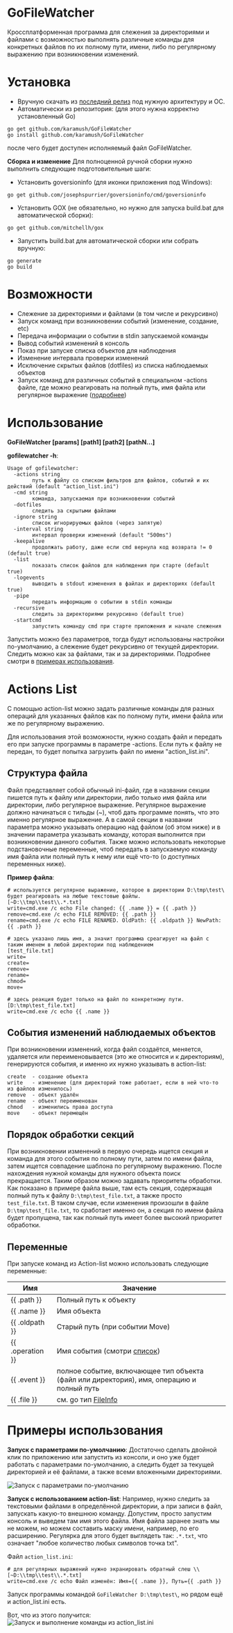 # GoFileWatcher
Кроссплатформенная программа для слежения за директориями и файлами с возможностью выполнять различные команды для 
конкретных файлов по их полному пути, имени, либо по регулярному выражению при возникновении изменений.

# Установка

* Вручную скачать из [последний релиз](https://github.com/karamush/GoFileWatcher/releases/latest) под нужную архитектуру и ОС.
* Автоматически из репозитория:
(для этого нужна корректно установленный Go)
```
go get github.com/karamush/GoFileWatcher
go install github.com/karamush/GoFileWatcher
```
после чего будет доступен исполняемый файл GoFileWatcher.

**Сборка и изменение**
Для полноценной ручной сборки нужно выполнить следующие подготовительные шаги:
* Установить goversioninfo (для иконки приложения под Windows):
```
go get github.com/josephspurrier/goversioninfo/cmd/goversioninfo
```
* Установить GOX (не обязательно, но нужно для запуска build.bat для автоматической сборки):
```
go get github.com/mitchellh/gox
```
* Запустить build.bat для автоматической сборки или собрать вручную:
```
go generate
go build
```

# Возможности

* Слежение за директориями и файлами (в том числе и рекурсивно)
* Запуск команд при возникновении событий (изменение, создание, etc)
* Передача информации о событии в stdin запускаемой команды
* Вывод событий изменений в консоль
* Показ при запуске списка объектов для наблюдения
* Изменение интервала проверки изменений
* Исключение скрытых файлов (dotfiles) из списка наблюдаемых объектов
* Запуск команд для различных событий в специальном -actions файле, где можно реагировать на полный путь, имя файла или
регулярное выражение ([подробнее](#Actions-List))
  
# Использование

**GoFileWatcher [params] [path1] [path2] [pathN...]**

**gofilewatcher -h**:
```
Usage of gofilewatcher:
  -actions string
        путь к файлу со списком фильтров для файлов, событий и их действий (default "action_list.ini")
  -cmd string
        команда, запускаемая при возникновении событий
  -dotfiles
        следить за скрытыми файлами
  -ignore string
        список игнорируемых файлов (через запятую)
  -interval string
        интервал проверки изменений (default "500ms")
  -keepalive
        продолжать работу, даже если cmd вернула код возврата != 0 (default true)
  -list
        показать список файлов для наблюдения при старте (default true)
  -logevents
        выводить в stdout изменения в файлах и директориях (default true)
  -pipe
        передать информацию о событии в stdin команды
  -recursive
        следить за директориями рекурсивно (default true)
  -startcmd
        запустить команду cmd при старте приложения и начале слежения
```

Запустить можно без параметров, тогда будут использованы настройки по-умолчанию, а слежение будет рекурсивно от текущей
директории.
Следить можно как за файлами, так и за директориями.
Подробнее смотри в [примерах использования](#Примеры-использования).

# Actions List
С помощью action-list можно задать различные команды для разных операций для указанных файлов как по полному пути, имени
файла или же по регулярному выражению.

Для использования этой возможности, нужно создать файл и передать его при запуске программы в параметре -actions.
Если путь к файлу не передан, то будет попытка загрузить файл по имени "action_list.ini".

## Структура файла
Файл представляет собой обычный ini-файл, где в названии секции пишется путь к файлу или директории, либо только имя файла или 
директории, либо регулярное выражение. Регулярное выражение должно начинаться с тильды (~), чтоб дать программе понять, 
что это именно регулярное выражение.
А в самой секции в названии параметра можно указывать операцию над файлом (об этом ниже) и в значении параметра указывать
команду, которая выполнится при возникновении данного события. Также можно использовать некоторые подстановочные переменные,
чтоб передать в запускаемую команду имя файла или полный путь к нему или ещё что-то (о доступных переменных ниже). 

**Пример файла**:
```
# используется регулярное выражение, которое в директории D:\tmp\test\ будет реагировать на любые текстовые файлы.
[~D:\\tmp\\test\\.*.txt]
write=cmd.exe /c echo File changed: {{ .name }} = {{ .path }}
remove=cmd.exe /c echo FILE REMOVED: {{ .path }}
rename=cmd.exe /c echo FILE RENAMED. OldPath: {{ .oldpath }} NewPath: {{ .path }}

# здесь указано лишь имя, а значит программа среагирует на файл с таким именем в любой директории под наблюдением
[test_file.txt]
write=
create=
remove=
rename=
chmod=
move=

# здесь реакция будет только на файл по конкретному пути. 
[D:\tmp\test_file.txt]
write=cmd.exe /c echo {{ .name }}
```

## События изменений наблюдаемых объектов
При возникновении изменений, когда файл создаётся, меняется, удаляется или переименовывается (это же относится и к директориям), 
генерируются события, и именно их нужно указывать в action-list:
```
create  - создание объекта
write   - изменение (для директорий тоже работает, если в ней что-то из файлов изменилось)
remove  - объект удалён
rename  - объект переименован
chmod   - изменились права доступа
move    - объект перемещён
```

## Порядок обработки секций

При возникновении изменений в первую очередь ищется секция и команда для этого события по полному пути, затем по имени
файла, затем ищется совпадение шаблона по регулярному выражению.
После нахождения нужной команды для нужного объекта поиск прекращается.
Таким образом можно задавать приоритеты обработки.
Как показано в примере файла выше, там есть секция, содержащая полный путь к файлу `D:\tmp\test_file.txt`, а также просто 
`test_file.txt`. В таком случае, если изменения произошли в файле `D:\tmp\test_file.txt`, то сработает именно он, а секция
по имени файла будет пропущена, так как полный путь имеет более высокий приоритет обработки.

## Переменные
При запуске команд из Action-list можно использовать следующие переменные:

| Имя  | Значение |
| ----------- | -------- |
| {{ .path }}  | Полный путь к объекту  |
| {{ .name }}  | Имя объекта  |
| {{ .oldpath }} | Старый путь (при событии Move) | 
| {{ .operation }} | Имя события (смотри [список](#События-изменений-наблюдаемых-объектов))|
| {{ .event }} | полное событие, включающее тип объекта (файл или директория), имя, операцию и полный путь |
| {{ .file }} | см. go тип [FileInfo](https://godoc.org/github.com/gogf/gf/internal/fileinfo) |

# Примеры использования

**Запуск с параметрами по-умолчанию**:
Достаточно сделать двойной клик по приложению или запустить из консоли, и оно уже будет работать с параметрами 
по-умолчанию, а следить будет за текущей директорией и её файлами, а также всеми вложенными директориями.

![Запуск с параметрами по-умолчанию](resources/doc_img/run_and_change.png?raw=true "Запуск программы и событие изменения файла")

**Запуск с использованием action-list**:
Например, нужно следить за текстовыми файлами в определённой директории, а при записи в файл, запускать какую-то внешнюю
команду. Допустим, просто запустим консоль и выведем там имя этого файла.
Имя файла заранее знать мы не можем, но можем составить маску имени, например, по его расширению. Регулярка для этого 
будет выглядеть так: `.*.txt`, что означает "любое количество любых символов точка txt".

Файл `action_list.ini`:
```
# для регулярных выражений нужно экранировать обратный слеш \\
[~D:\\tmp\\test\\.*.txt]
write=cmd.exe /c echo Файл изменён: Имя={{ .name }}, Путь={{ .path }}
```

Запуск программы командой `GoFileWatcher D:\tmp\test\`, но рядом ещё и action_list.ini есть.

Вот, что из этого получится:
![Запуск и выполнение команды из action_list.ini](resources/doc_img/run_actions.png?raw=true "Запуск и выполнение команды из action_list.ini")

